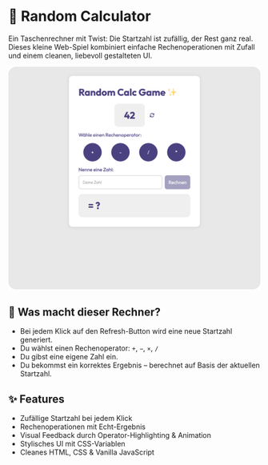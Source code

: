 # 🎲 Random Calculator

Ein Taschenrechner mit Twist: Die Startzahl ist zufällig, der Rest ganz real.  
Dieses kleine Web-Spiel kombiniert einfache Rechenoperationen mit Zufall und einem cleanen, liebevoll gestalteten UI.

![Screenshot des Rechners](/random_calculator_screenshot.png)

## 🤔 Was macht dieser Rechner?

- Bei jedem Klick auf den Refresh-Button wird eine neue Startzahl generiert.
- Du wählst einen Rechenoperator: `+`, `−`, `×`, `/`
- Du gibst eine eigene Zahl ein.
- Du bekommst ein korrektes Ergebnis – berechnet auf Basis der aktuellen Startzahl.

## ✨ Features

- Zufällige Startzahl bei jedem Klick
- Rechenoperationen mit Echt-Ergebnis
- Visual Feedback durch Operator-Highlighting & Animation
- Stylisches UI mit CSS-Variablen
- Cleanes HTML, CSS & Vanilla JavaScript
